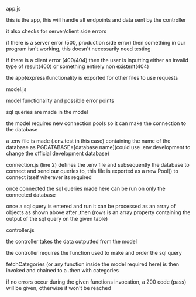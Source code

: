 app.js


this is the app, this will handle all endpoints and data sent by the controller

it also checks for server/client side errors

if there is a server error (500, production side error) then something in our program isn't working, this doesn't necessarily need testing

if there is a client error (400/404) then the user is inputting either an invalid type of result(400) or something entirely non existent(404)

the app(express)functionality is exported for other files to use requests



model.js 


model functionality and possible error points

sql queries are made in the model

the model requires new connection pools so it can make the connection to the database

a .env file is made (.env.test in this case) containing the name of the database as PGDATABASE=[database name](could use .env.development to change the official development database)

connection.js (line 2) defines the .env file and subsequently the database to connect and send our queries to, this file is exported as a new Pool() to connect itself wherever its required

once connected the sql queries made here can be run on only the connected database

once a sql query is entered and run it can be processed as an array of objects as shown above after .then (rows is an array property containing the output of the sql query on the given table)




controller.js


the controller takes the data outputted from the model

the controller requires the function used to make and order the sql query 

fetchCategories (or any function inside the model required here) is then invoked and chained to a .then with categories

if no errors occur during the given functions invocation, a 200 code (pass) will be given, otherwise it won't be reached

